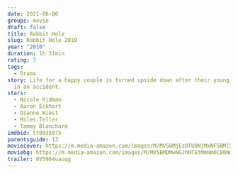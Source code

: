 ```yaml
---
date: 2021-06-06
groups: movie
draft: false
title: Rabbit Hole
slug: Rabbit Hole 2010
year: "2010"
duration: 1h 31min
rating: 7
tags:
  - Drama
story: Life for a happy couple is turned upside down after their young son dies
  in an accident.
stars:
  - Nicole Kidman
  - Aaron Eckhart
  - Dianne Wiest
  - Miles Teller
  - Tammy Blanchard
imdbid: tt0935075
parentsguide: 13
moviecover: https://m.media-amazon.com/images/M/MV5BMjEzOTU0NjMxNF5BMl5BanBnXkFtZTcwNzc5MDUxNA@@._V1_FMjpg_UY720_.jpg
moviebg: https://m.media-amazon.com/images/M/MV5BMDMwNGJhNTEtMmNmOC00NmI4LTk3MWEtNTc5Y2EwOGY2NTU1XkEyXkFqcGdeQXVyOTc5MDI5NjE@._V1_FMjpg_UX1280_.jpg
trailer: 8V5904uauqg
---
```

